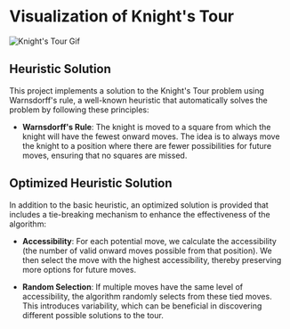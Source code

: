 # Visualization of Knight's Tour

![Knight's Tour Gif](https://giphy.com/gifs/Ba5jtpC8cro5JspTd0)

## Heuristic Solution

This project implements a solution to the Knight's Tour problem using Warnsdorff's rule, a well-known heuristic that automatically solves the problem by following these principles:

- **Warnsdorff's Rule**: The knight is moved to a square from which the knight will have the fewest onward moves. The idea is to always move the knight to a position where there are fewer possibilities for future moves, ensuring that no squares are missed.

## Optimized Heuristic Solution

In addition to the basic heuristic, an optimized solution is provided that includes a tie-breaking mechanism to enhance the effectiveness of the algorithm:

- **Accessibility**: For each potential move, we calculate the accessibility (the number of valid onward moves possible from that position). We then select the move with the highest accessibility, thereby preserving more options for future moves.
  
- **Random Selection**: If multiple moves have the same level of accessibility, the algorithm randomly selects from these tied moves. This introduces variability, which can be beneficial in discovering different possible solutions to the tour.
